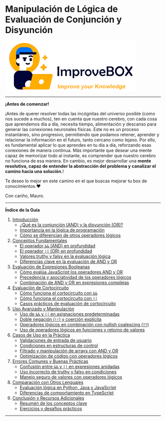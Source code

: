 # Manipulación de Lógica de Evaluación de Conjunción y Disyunción

<img src="/resources/logo.png">
<hr />
<b>¡Antes de comenzar!</b>

¡Antes de querer resolver todas las incógnitas del universo posible (como nos sucede a muchos), ten en cuenta que nuestro cerebro, con cada cosa que aprendemos día a día, necesita tiempo, alimentación y descanso para generar las conexiones neuronales físicas. Este no es un proceso instantáneo, sino progresivo, permitiendo que podamos retener, aprender y relacionar la información en el futuro, tanto cercano como lejano.
Por ello, es fundamental aplicar lo que aprendes en tu día a día, reforzando esas conexiones de manera continua. Más importante que desear una mente capaz de memorizar todo al instante, es comprender que nuestro cerebro no funciona de esa manera. En cambio, es mejor desarrollar una **mente resolutiva, capaz de entender la abstracción del problema y canalizar el camino hacia una solución.**!

Te deseo lo mejor en este camino en el que buscas mejorar tu box de conocimientos.❤️

Con cariño, Mauro.

<hr />

**Índice de la Guía**

1. [Introducción](#introducción)
    - [¿Qué es la conjunción (AND) y la disyunción (OR)?](#qué-es-la-conjunción-and-y-la-disyunción-or)
    - [Importancia en la lógica de programación](#importancia-en-la-lógica-de-programación)
    - [Cómo se diferencian de otros operadores lógicos](#cómo-se-diferencian-de-otros-operadores-lógicos)
2. [Conceptos Fundamentales](#conceptos-fundamentales)
    - [El operador `&&` (AND) en profundidad](#el-operador--and-en-profundidad)
    - [El operador `||` (OR) en profundidad](#el-operador--or-en-profundidad)
    - [Valores truthy y falsy en la evaluación lógica](#valores-truthy-y-falsy-en-la-evaluación-lógica)
    - [Diferencias clave en la evaluación de AND y OR](#diferencias-clave-en-la-evaluación-de-and-y-or)
3. [Evaluación de Expresiones Booleanas](#evaluación-de-expresiones-booleanas)
    - [Cómo evalúa JavaScript los operadores AND y OR](#cómo-evalúa-javascript-los-operadores-and-y-or)
    - [Precedencia y asociatividad de los operadores lógicos](#precedencia-y-asociatividad-de-los-operadores-lógicos)
    - [Combinación de AND y OR en expresiones complejas](#combinación-de-and-y-or-en-expresiones-complejas)
4. [Evaluación de Cortocircuito](#evaluación-de-cortocircuito)
    - [Cómo funciona el cortocircuito con `&&`](#cómo-funciona-el-cortocircuito-con-)
    - [Cómo funciona el cortocircuito con `||`](#cómo-funciona-el-cortocircuito-con-)
    - [Casos prácticos de evaluación de cortocircuito](#casos-prácticos-de-evaluación-de-cortocircuito)
5. [Uso Avanzado y Manipulación](#uso-avanzado-y-manipulación)
    - [Uso de `&&` y `||` en asignaciones predeterminadas](#uso-de--y--en-asignaciones-predeterminadas)
    - [Doble negación (`!!`) y coerción explícita](#doble-negación--y-coerción-explícita)
    - [Operadores lógicos en combinación con nullish coalescing (`??`)](#operadores-lógicos-en-combinación-con-nullish-coalescing-)
    - [Uso de operadores lógicos en funciones y retorno de valores](#uso-de-operadores-lógicos-en-funciones-y-retorno-de-valores)
6. [Casos de Uso en la Práctica](#casos-de-uso-en-la-práctica)
    - [Validaciones de entrada de usuario](#validaciones-de-entrada-de-usuario)
    - [Condiciones en estructuras de control](#condiciones-en-estructuras-de-control)
    - [Filtrado y manipulación de arrays con AND y OR](#filtrado-y-manipulación-de-arrays-con-and-y-or)
    - [Optimización de código con operadores lógicos](#optimización-de-código-con-operadores-lógicos)
7. [Errores Comunes y Buenas Prácticas](#errores-comunes-y-buenas-prácticas)
    - [Confusión entre `&&` y `||` en expresiones anidadas](#confusión-entre--y--en-expresiones-anidadas)
    - [Uso incorrecto de truthy y falsy en condiciones](#uso-incorrecto-de-truthy-y-falsy-en-condiciones)
    - [Manejo seguro de valores con operadores lógicos](#manejo-seguro-de-valores-con-operadores-lógicos)
8. [Comparación con Otros Lenguajes](#comparación-con-otros-lenguajes)
    - [Evaluación lógica en Python, Java y JavaScript](#evaluación-lógica-en-python-java-y-javascript)
    - [Diferencias de comportamiento en TypeScript](#diferencias-de-comportamiento-en-typescript)
9. [Conclusión y Recursos Adicionales](#conclusión-y-recursos-adicionales)
    - [Resumen de los conceptos clave](#resumen-de-los-conceptos-clave)
    - [Ejercicios y desafíos prácticos](#ejercicios-y-desafíos-prácticos)

---
